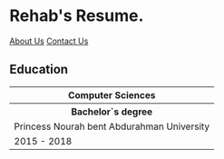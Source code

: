 # Rehab's Resume.

[About Us](about.md)      [Contact Us](contact.md)

<h2> Education </h2>

<table>
  <tr>
    <th>Computer Sciences</th>
  </tr>
  <tr>
    <th>Bachelor`s degree</th>
  </tr>
  <tr>
    <td>Princess Nourah bent Abdurahman University</td>
  </tr>
  
  <tr>
    <td>2015 - 2018</td>
  </tr>
</table>


